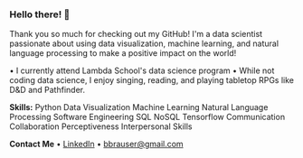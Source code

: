 ### Hello there! 👋

Thank you so much for checking out my GitHub! I'm a data scientist passionate about using data visualization, machine learning, and natural language processing to make a positive impact on the world!

• I currently attend Lambda School's data science program
• While not coding data science, I enjoy singing, reading, and playing tabletop RPGs like D&D and Pathfinder.

**Skills:**
Python
Data Visualization
Machine Learning
Natural Language Processing
Software Engineering
SQL
NoSQL
Tensorflow
Communication
Collaboration
Perceptiveness
Interpersonal Skills

**Contact Me**
• [LinkedIn](https://www.linkedin.com/in/bbrauserds/)
• [bbrauser@gmail.com](mailto:bbrauser@gmail.com)
